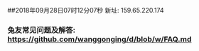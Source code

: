 ##2018年09月28日07时12分07秒 新址: 159.65.220.174
### 兔友常见问题及解答: https://github.com/wanggonging/d/blob/w/FAQ.md
